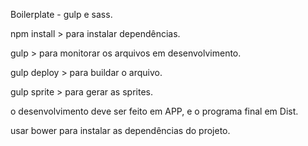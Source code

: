 Boilerplate - gulp e sass.

npm install > para instalar dependências.

gulp > para monitorar os arquivos em desenvolvimento.

gulp deploy > para buildar o arquivo.

gulp sprite > para gerar as sprites.

o desenvolvimento deve ser feito em APP, e o programa final em Dist.

usar bower para instalar as dependências do projeto.